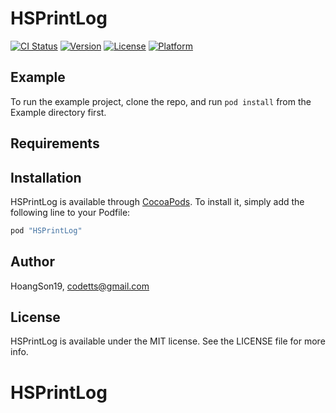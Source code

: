 
# HSPrintLog

[![CI Status](http://img.shields.io/travis/HoangSon19/HSPrintLog.svg?style=flat)](https://travis-ci.org/HoangSon19/HSPrintLog)
[![Version](https://img.shields.io/cocoapods/v/HSPrintLog.svg?style=flat)](http://cocoapods.org/pods/HSPrintLog)
[![License](https://img.shields.io/cocoapods/l/HSPrintLog.svg?style=flat)](http://cocoapods.org/pods/HSPrintLog)
[![Platform](https://img.shields.io/cocoapods/p/HSPrintLog.svg?style=flat)](http://cocoapods.org/pods/HSPrintLog)

## Example

To run the example project, clone the repo, and run `pod install` from the Example directory first.

## Requirements

## Installation

HSPrintLog is available through [CocoaPods](http://cocoapods.org). To install
it, simply add the following line to your Podfile:

```ruby
pod "HSPrintLog"
```

## Author

HoangSon19, codetts@gmail.com

## License

HSPrintLog is available under the MIT license. See the LICENSE file for more info.

# HSPrintLog

